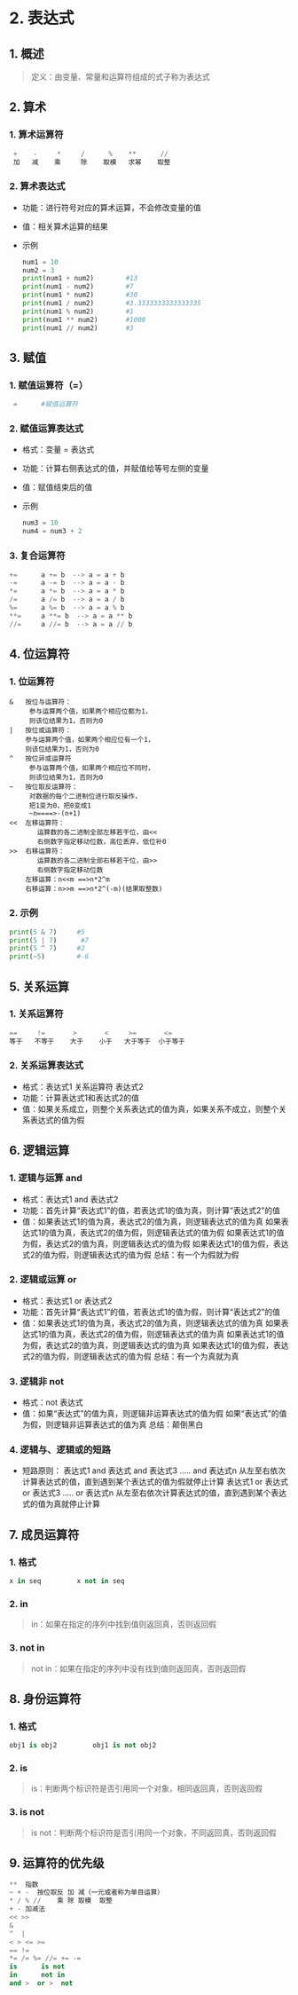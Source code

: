# 2. 表达式

## 1. 概述

> 定义：由变量、常量和运算符组成的式子称为表达式

## 2. 算术

### 1. 算术运算符

```python
 +    -     *     /      %    **      //
 加   减    乘     除    取模   求幂    取整
```

### 2. 算术表达式

+ 功能：进行符号对应的算术运算，不会修改变量的值

+ 值：相关算术运算的结果

+ 示例

  ```python
  num1 = 10
  num2 = 3
  print(num1 + num2)		#13
  print(num1 - num2)		#7
  print(num1 * num2)		#30
  print(num1 / num2)		#3.3333333333333335
  print(num1 % num2)		#1
  print(num1 ** num2)		#1000
  print(num1 // num2)		#3
  ```

## 3. 赋值

### 1. 赋值运算符（=）

```python
 =      #赋值运算符
```

### 2. 赋值运算表达式

+ 格式：变量 = 表达式

+ 功能：计算右侧表达式的值，并赋值给等号左侧的变量

+ 值：赋值结束后的值

+ 示例

  ```python
  num3 = 10
  num4 = num3 + 2
  ```

### 3. 复合运算符

```python
+= 		a += b  --> a = a + b
-= 		a -= b  --> a = a - b
*=		a *= b  --> a = a * b
/=	 	a /= b  --> a = a / b
%=		a %= b  --> a = a % b
**=		a **= b  --> a = a ** b
//=		a //= b  --> a = a // b
```

## 4. 位运算符

### 1. 位运算符

```
&   按位与运算符：
     参与运算两个值，如果两个相应位都为1，
     则该位结果为1，否则为0
|   按位或运算符：
    参与运算两个值，如果两个相应位有一个1，
    则该位结果为1，否则为0
^   按位异或运算符
     参与运算两个值，如果两个相应位不同时，
     则该位结果为1，否则为0
~   按位取反运算符：
     对数据的每个二进制位进行取反操作，
     把1变为0，把0变成1
     ~n====>-(n+1)
<<  左移运算符：
       运算数的各二进制全部左移若干位，由<<
       右侧数字指定移动位数，高位丢弃，低位补0
>>  右移运算符：
       运算数的各二进制全部右移若干位，由>>
       右侧数字指定移动位数
	左移运算：n<<m ==>n*2^m
	右移运算：n>>m ==>n*2^(-m)(结果取整数)
```

### 2. 示例

```python
print(5 & 7)     #5
print(5 | 7)      #7
print(5 ^ 7)     #2
print(~5)        #-6
```

## 5. 关系运算

### 1. 关系运算符

```python
==     !=       >       <     >=       <=
等于   不等于    大于    小于   大于等于  小于等于
```

### 2. 关系运算表达式

+ 格式：表达式1  关系运算符  表达式2
+ 功能：计算表达式1和表达式2的值
+ 值：如果关系成立，则整个关系表达式的值为真，如果关系不成立，则整个关系表达式的值为假

## 6. 逻辑运算

### 1. 逻辑与运算 and

+ 格式：表达式1 and 表达式2
+ 功能：首先计算“表达式1”的值，若表达式1的值为真，则计算“表达式2”的值
+ 值：如果表达式1的值为真，表达式2的值为真，则逻辑表达式的值为真
          如果表达式1的值为真，表达式2的值为假，则逻辑表达式的值为假
          如果表达式1的值为假，表达式2的值为真，则逻辑表达式的值为假
          如果表达式1的值为假，表达式2的值为假，则逻辑表达式的值为假
          总结：有一个为假就为假 

### 2. 逻辑或运算 or

+ 格式：表达式1 or 表达式2
+  功能：首先计算“表达式1”的值，若表达式1的值为假，则计算“表达式2”的值
+ 值：如果表达式1的值为真，表达式2的值为真，则逻辑表达式的值为真
          如果表达式1的值为真，表达式2的值为假，则逻辑表达式的值为真
          如果表达式1的值为假，表达式2的值为真，则逻辑表达式的值为真
          如果表达式1的值为假，表达式2的值为假，则逻辑表达式的值为假
          总结：有一个为真就为真

### 3. 逻辑非  not

+  格式：not  表达式
+  值：如果“表达式”的值为真，则逻辑非运算表达式的值为假
          如果“表达式”的值为假，则逻辑非运算表达式的值为真
          总结：颠倒黑白

### 4. 逻辑与、逻辑或的短路

+ 短路原则：
      表达式1 and 表达式 and 表达式3 ..... and 表达式n
      从左至右依次计算表达式的值，直到遇到某个表达式的值为假就停止计算
      表达式1 or 表达式 or 表达式3 ..... or 表达式n
      从左至右依次计算表达式的值，直到遇到某个表达式的值为真就停止计算

## 7. 成员运算符

### 1. 格式

```python
x in seq         x not in seq
```

### 2. in

>in：如果在指定的序列中找到值则返回真，否则返回假

### 3. not in

> not in：如果在指定的序列中没有找到值则返回真，否则返回假

## 8. 身份运算符

### 1. 格式

```python
obj1 is obj2         obj1 is not obj2
```

### 2. is

> is：判断两个标识符是否引用同一个对象，相同返回真，否则返回假

### 3. is not

> is not：判断两个标识符是否引用同一个对象，不同返回真，否则返回假

## 9. 运算符的优先级

```python
**  指数									    
~ + -  按位取反 加 减（一元或者称为单目运算）		
* / % //    乘 除 取模  取整
+ - 加减法
<< >>
&
^  |
< > <= >=
== != 
*= /= %= //= += -=
is      is not
in      not in
and >  or >  not
```

